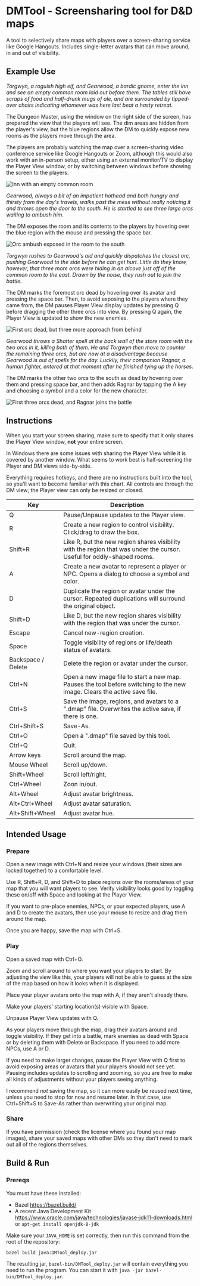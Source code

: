 # DMTool - Screensharing tool for D&D maps

A tool to selectively share maps with players over a screen-sharing service like
Google Hangouts. Includes single-letter avatars that can move around, in and out
of visibility.

## Example Use

*Torgwyn, a roguish high elf, and Gearwood, a bardic gnome, enter the inn and
see an empty common room laid out before them. The tables still have scraps of
food and half-drunk mugs of ale, and are surrounded by tipped-over chairs
indicating whomever was here last beat a hasty retreat.*

The Dungeon Master, using the window on the right side of the screen, has
prepared the view that the players will see. The dim areas are hidden from the
player's view, but the blue regions allow the DM to quickly expose new rooms as
the players move through the area.

The players are probably watching the map over a screen-sharing video conference
service like Google Hangouts or Zoom, although this would also work with an
in-person setup, either using an external monitor/TV to display the Player View
window, or by switching between windows before showing the screen to the
players.

![Inn with an empty common room](img/DMToolEnterInn.png?raw=true)

*Gearwood, always a bit of an impatient hothead and both hungry and thirsty from
the day's travels, walks past the mess without really noticing it and throws
open the door to the south. He is startled to see three large orcs waiting to
ambush him.*

The DM exposes the room and its contents to the players by hovering over the
blue region with the mouse and pressing the space bar.

![Orc ambush exposed in the room to the south](img/DMToolDiscoverOrcs.png?raw=true)

*Torgwyn rushes to Gearwood's aid and quickly dispatches the closest orc,
pushing Gearwood to the side before he can get hurt. Little do they know,
however, that three more orcs were hiding in an alcove just off of the common
room to the east. Drawn by the noise, they rush out to join the battle.*

The DM marks the foremost orc dead by hovering over its avatar and pressing the
space bar. Then, to avoid exposing to the players where they came from, the DM
pauses Player View display updates by pressing Q before dragging the other three
orcs into view. By pressing Q again, the Player View is updated to show the new
enemies.

![First orc dead, but three more approach from behind](img/DMToolOrcBattle.png?raw=true)

*Gearwood throws a Shatter spell at the back wall of the store room with the two
orcs in it, killing both of them. He and Torgwyn then move to counter the
remaining three orcs, but are now at a disadvantage because Gearwood is out of
spells for the day. Luckily, their companion Ragnar, a human fighter, entered
at that moment after he finished tying up the horses.*

The DM marks the other two orcs to the south as dead by hovering over them and
pressing space bar, and then adds Ragnar by tapping the A key and choosing a
symbol and a color for the new character.

![First three orcs dead, and Ragnar joins the battle](img/DMToolOrcsHalfDefeated.png?raw=true)

## Instructions

When you start your screen sharing, make sure to specify that it only
shares the Player View window, **not** your entire screen.

In Windows there are some issues with sharing the Player View while it is
covered by another window. What seems to work best is half-screening the
Player and DM views side-by-side.

Everything requires hotkeys, and there are no instructions built into the
tool, so you'll want to become familiar with this chart. All controls are
through the DM view; the Player view can only be resized or closed.

| Key | Description |
|-----|-------------|
| Q   | Pause/Unpause updates to the Player view. |
| R   | Create a new region to control visibility. Click/drag to draw the box. |
| Shift+R | Like R, but the new region shares visibility with the region that was under the cursor. Useful for oddly-shaped rooms. |
| A   | Create a new avatar to represent a player or NPC. Opens a dialog to choose a symbol and color. |
| D   | Duplicate the region or avatar under the cursor. Repeated duplications will surround the original object. |
| Shift+D | Like D, but the new region shares visibility with the region that was under the cursor. |
| Escape | Cancel new-region creation. |
| Space | Toggle visibility of regions or life/death status of avatars. |
| Backspace / Delete | Delete the region or avatar under the cursor. |
| Ctrl+N | Open a new image file to start a new map. Pauses the tool before switching to the new image. Clears the active save file. |
| Ctrl+S | Save the image, regions, and avatars to a ".dmap" file. Overwrites the active save, if there is one. |
| Ctrl+Shift+S | Save-As. |
| Ctrl+O | Open a ".dmap" file saved by this tool. |
| Ctrl+Q | Quit. |
| Arrow keys | Scroll around the map. |
| Mouse Wheel | Scroll up/down. |
| Shift+Wheel | Scroll left/right. |
| Ctrl+Wheel | Zoon in/out. |
| Alt+Wheel | Adjust avatar brightness. |
| Alt+Ctrl+Wheel | Adjust avatar saturation. |
| Alt+Shift+Wheel | Adjust avatar hue. |

## Intended Usage

### Prepare

Open a new image with Ctrl+N and resize your windows (their sizes are locked
together) to a comfortable level.

Use R, Shift+R, D, and Shift+D to place regions over the rooms/areas of your map
that you will want players to see. Verify visibility looks good by toggling
these on/off with Space and looking at the Player View.

If you want to pre-place enemies, NPCs, or your expected players, use A and D to
create the avatars, then use your mouse to resize and drag them around the map.

Once you are happy, save the map with Ctrl+S.

### Play

Open a saved map with Ctrl+O.

Zoom and scroll around to where you want your players to start. By adjusting the
view like this, your players will not be able to guess at the size of the map
based on how it looks when it is displayed.

Place your player avatars onto the map with A, if they aren't already there.

Make your players' starting location(s) visible with Space.

Unpause Player View updates with Q.

As your players move through the map, drag their avatars around and toggle
visibility. If they get into a battle, mark enemies as dead with Space or by
deleting them with Delete or Backspace. If you need to add more NPCs, use A or
D.

If you need to make larger changes, pause the Player View with Q first to avoid
exposing areas or avatars that your players should not see yet. Pausing includes
updates to scrolling and zooming, so you are free to make all kinds of
adjustments without your players seeing anything.

I recommend *not* saving the map, so it can more easily be reused next time,
unless you need to stop for now and resume later. In that case, use
Ctrl+Shift+S to Save-As rather than overwriting your original map.

### Share

If you have permission (check the license where you found your map images),
share your saved maps with other DMs so they don't need to mark out all of the
regions themselves.

## Build & Run

### Prereqs

You must have these installed:
 * Bazel
   https://bazel.build/
 * A recent Java Development Kit
   https://www.oracle.com/java/technologies/javase-jdk11-downloads.html
   or
   `apt-get install openjdk-8-jdk`

Make sure your `JAVA_HOME` is set correctly, then run this command from the
root of the repository:
```bash
bazel build java:DMTool_deploy.jar
```

The resulting jar, `bazel-bin/DMTool_deploy.jar` will contain everything you
need to run the program. You can start it with
`java -jar bazel-bin/DMTool_deploy.jar`.
